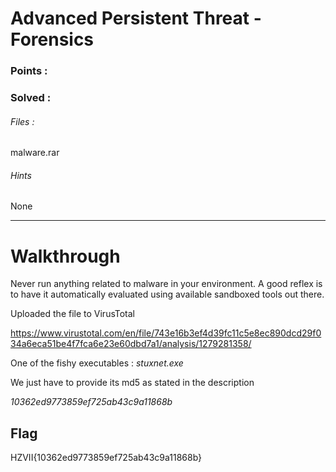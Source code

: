 # Advanced Persistent Threat - Forensics

### Points : #
### Solved : #

###### Files :
malware.rar

######  Hints
None

---


# Walkthrough

Never run anything related to malware in your environment. A good reflex is to have it automatically evaluated using available sandboxed tools out there.

Uploaded the file to VirusTotal

https://www.virustotal.com/en/file/743e16b3ef4d39fc11c5e8ec890dcd29f034a6eca51be4f7fca6e23e60dbd7a1/analysis/1279281358/

One of the fishy executables : _stuxnet.exe_

We just have to provide its md5 as stated in the description

_10362ed9773859ef725ab43c9a11868b_


## Flag

HZVII{10362ed9773859ef725ab43c9a11868b}

